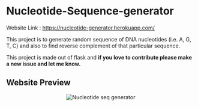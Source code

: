 # Nucleotide-Sequence-generator

Website  Link : https://nucleotide-generator.herokuapp.com/

This project is to generate random sequence of DNA nucleotides (i.e. A, G, T, C) and also to find reverse complement of that particular sequence.

This project is made out of flask and **if you love to contribute please make a new issue and let me know.**

## Website Preview

<p align="center">
        <img src="https://i.imgur.com/M8rcczr.png" title="Nucleotide seq generator">
</p>
